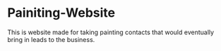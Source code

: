 # Painiting-Website
This is website made for taking painting contacts that would eventually bring in leads to the business.
